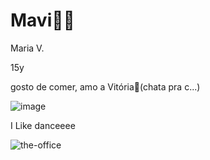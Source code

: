 # Mavi🖕🏼

Maria V.

15y

gosto de comer, amo a Vitória🥰(chata pra c...)

![image](https://github.com/eumaviilinda/mavi/assets/146108217/61b9c753-fcb3-42c5-abf7-5ed561f0b80e)


I Like danceeee

![the-office](https://github.com/eumaviilinda/mavi/assets/146108217/2ea1ddf7-91f2-48cb-85ea-4fbc660a74bb)
